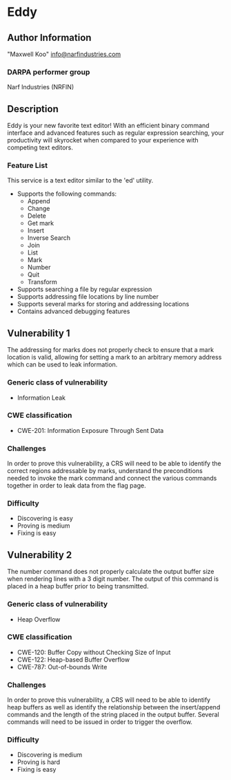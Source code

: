 # Eddy

## Author Information
"Maxwell Koo" <info@narfindustries.com>

### DARPA performer group
Narf Industries (NRFIN)

## Description
Eddy is your new favorite text editor! With an efficient binary command
interface and advanced features such as regular expression searching, your
productivity will skyrocket when compared to your experience with competing
text editors.

### Feature List
This service is a text editor similar to the 'ed' utility.

- Supports the following commands:
    * Append
    * Change
    * Delete
    * Get mark
    * Insert
    * Inverse Search
    * Join
    * List
    * Mark
    * Number
    * Quit
    * Transform
- Supports searching a file by regular expression
- Supports addressing file locations by line number
- Supports several marks for storing and addressing locations
- Contains advanced debugging features

## Vulnerability 1
The addressing for marks does not properly check to ensure that a mark location
is valid, allowing for setting a mark to an arbitrary memory address which can
be used to leak information.

### Generic class of vulnerability
- Information Leak

### CWE classification
- CWE-201: Information Exposure Through Sent Data

### Challenges
In order to prove this vulnerability, a CRS will need to be able to identify the
correct regions addressable by marks, understand the preconditions needed to
invoke the mark command and connect the various commands together in order to
leak data from the flag page.

### Difficulty
- Discovering is easy
- Proving is medium
- Fixing is easy

## Vulnerability 2
The number command does not properly calculate the output buffer size when
rendering lines with a 3 digit number. The output of this command is placed in a
heap buffer prior to being transmitted.

### Generic class of vulnerability
- Heap Overflow

### CWE classification
- CWE-120: Buffer Copy without Checking Size of Input
- CWE-122: Heap-based Buffer Overflow
- CWE-787: Out-of-bounds Write

### Challenges
In order to prove this vulnerability, a CRS will need to be able to identify
heap buffers as well as identify the relationship between the insert/append
commands and the length of the string placed in the output buffer. Several
commands will need to be issued in order to trigger the overflow.

### Difficulty
- Discovering is medium
- Proving is hard
- Fixing is easy

